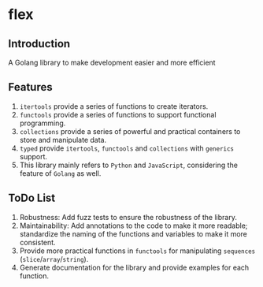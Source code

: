# flex

## Introduction

A Golang library to make development easier and more efficient

## Features

1. `itertools` provide a series of functions to create iterators.
2. `functools` provide a series of functions to support functional programming.
3. `collections` provide a series of powerful and practical containers to store and manipulate data.
4. `typed` provide `itertools`, `functools` and `collections` with `generics` support.
5. This library mainly refers to `Python` and `JavaScript`, considering the feature of `Golang` as well.

## ToDo List

1. Robustness: Add fuzz tests to ensure the robustness of the library.
2. Maintainability: Add annotations to the code to make it more readable; standardize the naming of the functions and variables to make it more consistent.
3. Provide more practical functions in `functools` for manipulating `sequences` (`slice`/`array`/`string`).
4. Generate documentation for the library and provide examples for each function.
